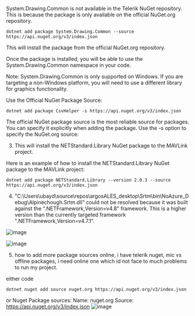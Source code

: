 System.Drawing.Common is not available in the Telerik NuGet repository. This is because the package is only available on the official NuGet.org repository.

    dotnet add package System.Drawing.Common --source https://api.nuget.org/v3/index.json

This will install the package from the official NuGet.org repository.

Once the package is installed, you will be able to use the System.Drawing.Common namespace in your code.

Note: System.Drawing.Common is only supported on Windows. If you are targeting a non-Windows platform, you will need to use a different library for graphics functionality.



Use the Official NuGet Package Source:

    dotnet add package CsvHelper -s https://api.nuget.org/v3/index.json
The official NuGet package source is the most reliable source for packages. You can specify it explicitly when adding the package. Use the -s option to specify the NuGet.org source:



3. This will install the NETStandard.Library NuGet package to the MAVLink project.

Here is an example of how to install the NETStandard.Library NuGet package to the MAVLink project:


    dotnet add package NETStandard.Library --version 2.0.3 --source https://api.nuget.org/v3/index.json


4. "C:\Users\ubayd\source\repos\argosALES_desktop\Srtm\bin\NoAzure_Debug\Alpinechough.Srtm.dll" could not be resolved because it was built against the ".NETFramework,Version=v4.8" framework. This is a higher version than the currently targeted framework ".NETFramework,Version=v4.7.1".



![image](https://github.com/UbaydullohML/VS-Projects_BugsFix/assets/75980506/fd20f831-7a8d-45a5-9de4-7a8fb7d31d6b)

![image](https://github.com/UbaydullohML/VS-Projects_BugsFix/assets/75980506/3747311b-b584-400a-bed0-c77c55579492)


5. how to add more package sources online, i have telerik nuget, mic vs offline packages, i need online one which id not face to much problems to run my project.

either code 

    dotnet nuget add source nuget.org https://api.nuget.org/v3/index.json

or 
Nuget Package sources:
Name: nuget.org
Source: https://api.nuget.org/v3/index.json
![image](https://github.com/UbaydullohML/VS-Projects_BugsFix/assets/75980506/edc1175b-5364-4162-94ea-d9cb43df88d4)

